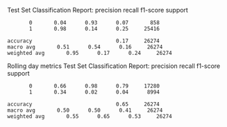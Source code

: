 Test Set Classification Report:
              precision    recall  f1-score   support

           0       0.04      0.93      0.07       858
           1       0.98      0.14      0.25     25416

    accuracy                           0.17     26274
    macro avg       0.51      0.54      0.16     26274
    weighted avg       0.95      0.17      0.24     26274

Rolling day metrics
Test Set Classification Report:
              precision    recall  f1-score   support

           0       0.66      0.98      0.79     17280
           1       0.34      0.02      0.04      8994

    accuracy                           0.65     26274
    macro avg       0.50      0.50      0.41     26274
    weighted avg       0.55      0.65      0.53     26274
